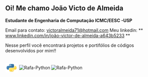 ## Oi! Me chamo João Victo de Almeida
**Estudante de Engenharia de Computação ICMC/EESC -USP**

Email para contato: victoralmeida71@hotmail.com
Meu linkedin:
** www.linkedin.com/in/joão-victor-de-almeida-a643b5233 **

Nesse perfil você encontrará projetos e portifólios de códigos desenvolvidos por mim!!


<div style="display: inline_block"><br>
  
  <img align="center" alt="Rafa-Python" height="30" width="40" src="https://raw.githubusercontent.com/devicons/devicon/master/icons/python/python-original.svg">

<img align="center" alt="Rafa-Python" height="30" width="40" src="https://cdn.jsdelivr.net/gh/devicons/devicon/icons/c/c-original.svg" />


<img  align="center" alt="Rafa-Python" height="30" width="40" src="https://cdn.jsdelivr.net/gh/devicons/devicon/icons/cplusplus/cplusplus-original.svg" />
          
          
          
</div>

